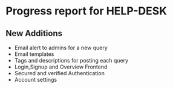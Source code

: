 # Progress report for HELP-DESK
## New Additions
* Email alert to admins for a new query
* Email templates
* Tags and descriptions for posting each query
* Login,Signup and Overview Frontend
* Secured and verified Authentication
* Account settings
